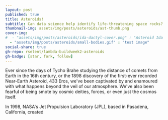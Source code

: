 ```yaml
---
layout: post
published: true
title: Asteroids!
subtitle: Can data science help identify life-threatening space rocks?
thumbnail-img: assets/img/posts/asteroids/ast-thumb.png
cover-img: 
#  - "assets/img/posts/asteroids/ida-dactyl-cover.png" : "Asteroid Ida + moon Dactyl from 6,500 miles away"
  - "assets/img/posts/asteroids/small-bodies.gif" : "test image"
social-share: true
gh-repo: rselent/lambda-buildweek2-asteroids
gh-badge: [star, fork, follow]
---
```



Ever since the days of Tycho Brahe studying the distance of comets from Earth in the 16th century, or the 1898 discovery of the first-ever recorded Near-Earth Asteroid, 433 Eros, we've been captivated by and enamoured with what happens beyond the veil of our atmosphere. We've also been fearful of being smote by cosmic deities, forces, or even just the cosmos itself.

In 1998, NASA's Jet Propulsion Laboratory (JPL), based in Pasadena, California, created 